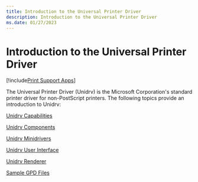 ```yaml
---
title: Introduction to the Universal Printer Driver
description: Introduction to the Universal Printer Driver
ms.date: 01/27/2023
---
```


# Introduction to the Universal Printer Driver

[!include[Print Support Apps](../includes/print-support-apps.md)]

The Universal Printer Driver (Unidrv) is the Microsoft Corporation's standard printer driver for non-PostScript printers. The following topics provide an introduction to Unidrv:

[Unidrv Capabilities](unidrv-capabilities.md)

[Unidrv Components](unidrv-components.md)

[Unidrv Minidrivers](unidrv-minidrivers.md)

[Unidrv User Interface](unidrv-user-interface.md)

[Unidrv Renderer](unidrv-renderer.md)

[Sample GPD Files](sample-gpd-files.md)
